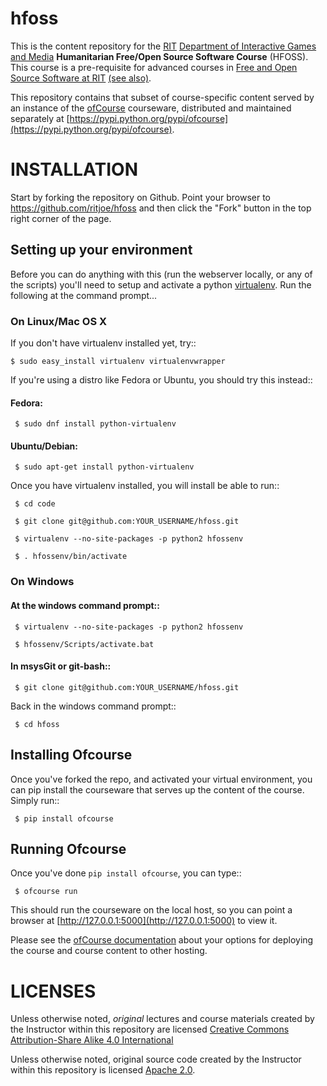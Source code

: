 # hfoss

<!--- [![test status](https://api.travis-ci.org/decause/hfoss.svg)](https://travis-ci.org/ritjoe/hfoss) --->

This is the content repository for the [RIT](https://rit.edu) [Department of Interactive Games and Media](http://igm.rit.edu)
__Humanitarian Free/Open Source Software Course__ (HFOSS). This course is a pre-requisite for advanced courses in [Free and Open Source Software at RIT](https://www.rit.edu/gccis/igm/free-open-source-software-foss-mn) [(see also)](http://www.rit.edu/news/story.php?id=50590).

This repository contains that subset of course-specific content served by an
instance of the [ofCourse](http://github.com/FOSSRIT/ofCourse) courseware, distributed
and maintained separately at [https://pypi.python.org/pypi/ofcourse](https://pypi.python.org/pypi/ofcourse).

# INSTALLATION


Start by forking the repository on Github. Point your browser to
https://github.com/ritjoe/hfoss and then click the "Fork" button in the
top right corner of the page.

## Setting up your environment


Before you can do anything with this (run the webserver locally, or any of the
scripts) you'll need to setup and activate a python 
[virtualenv](http://pypi.python.org/pypi/virtualenv).  Run the
following at the command prompt...

### On Linux/Mac OS X


If you don't have virtualenv installed yet, try::

    $ sudo easy_install virtualenv virtualenvwrapper

If you're using a distro like Fedora or Ubuntu, you should try this instead::

#### Fedora:

     $ sudo dnf install python-virtualenv

#### Ubuntu/Debian:

     $ sudo apt-get install python-virtualenv

Once you have virtualenv installed, you will install be able to run::

     $ cd code

     $ git clone git@github.com:YOUR_USERNAME/hfoss.git

     $ virtualenv --no-site-packages -p python2 hfossenv

     $ . hfossenv/bin/activate

### On Windows


#### At the windows command prompt::

     $ virtualenv --no-site-packages -p python2 hfossenv

     $ hfossenv/Scripts/activate.bat

#### In msysGit or git-bash::

     $ git clone git@github.com:YOUR_USERNAME/hfoss.git

Back in the windows command prompt::

     $ cd hfoss


## Installing Ofcourse

Once you've forked the repo, and activated your virtual environment, you can pip
install the courseware that serves up the content of the course. Simply run::

     $ pip install ofcourse


## Running Ofcourse

Once you've done `pip install ofcourse`, you can type::

     $ ofcourse run

This should run the courseware on the local host, so you can point a browser at [http://127.0.0.1:5000](http://127.0.0.1:5000) to view it.

Please see the [ofCourse documentation](http://ofcourse.readthedocs.io/en/latest/) about your options for deploying the course and course content to other hosting.

# LICENSES

Unless otherwise noted, <em>original</em> lectures and course materials created
by the Instructor within this repository are licensed 
[Creative Commons Attribution-Share Alike 4.0 International](https://creativecommons.org/licenses/by-sa/4.0/)

Unless otherwise noted, original source code created by the Instructor within
this repository is licensed [Apache 2.0](https://www.apache.org/licenses/LICENSE-2.0).
